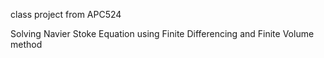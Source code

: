 class project from APC524

Solving Navier Stoke Equation using Finite Differencing and Finite Volume method
